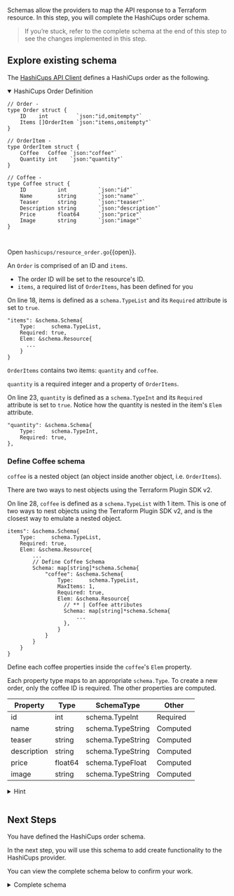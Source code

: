 Schemas allow the providers to map the API response to a Terraform resource. In this step, you will complete the HashiCups order schema.

> If you’re stuck, refer to the complete schema at the end of this step to see the changes implemented in this step.

## Explore existing schema

The [HashiCups API Client](https://github.com/hashicorp-demoapp/hashicups-client-go) defines a HashiCups order as the following.

<details style="padding-bottom: 1em;" open>
<summary>HashiCups Order Definition</summary>

```
// Order -
type Order struct {
	ID    int         `json:"id,omitempty"`
	Items []OrderItem `json:"items,omitempty"`
}

// OrderItem -
type OrderItem struct {
	Coffee   Coffee `json:"coffee"`
	Quantity int    `json:"quantity"`
}

// Coffee -
type Coffee struct {
	ID          int          `json:"id"`
	Name        string       `json:"name"`
	Teaser      string       `json:"teaser"`
	Description string       `json:"description"`
	Price       float64      `json:"price"`
	Image       string       `json:"image"`
}
```
</details>

Open `hashicups/resource_order.go`{{open}}.

An `Order` is comprised of an ID and `items`.
- The order ID will be set to the resource's ID. 
- `items`, a required list of `OrderItems`, has been defined for you

On line 18, items is defined as a `schema.TypeList` and its `Required` attribute is set to `true`. 

```
"items": &schema.Schema{
    Type:     schema.TypeList,
    Required: true,
    Elem: &schema.Resource{
      ...
    }
}
```

`OrderItems` contains two items: `quantity` and `coffee`.

`quantity` is a required integer and a property of `OrderItems`.

On line 23, `quantity` is defined as a `schema.TypeInt` and its `Required` attribute is set to `true`. Notice how the quantity is nested in the item's `Elem` attribute.

```
"quantity": &schema.Schema{
    Type:     schema.TypeInt,
    Required: true,
},
```

### Define Coffee schema

`coffee` is a nested object (an object inside another object, i.e. `OrderItems`). 

There are two ways to nest objects using the Terraform Plugin SDK v2.

On line 28, `coffee` is defined as a `schema.TypeList` with 1 item. This is one of two ways to nest objects using the Terraform Plugin SDK v2, and is the closest way to emulate a nested object.

```
items": &schema.Schema{
    Type:     schema.TypeList,
    Required: true,
    Elem: &schema.Resource{
        ...
        // Define Coffee Schema
        Schema: map[string]*schema.Schema{
            "coffee": &schema.Schema{
                Type:     schema.TypeList,
                MaxItems: 1,
                Required: true,
                Elem: &schema.Resource{
                  // ** | Coffee attributes
                  Schema: map[string]*schema.Schema{
                      ...
                  },
                }
            }
        }
    }
}
```

Define each coffee properties inside the `coffee`'s `Elem` property.

Each property type maps to an appropriate `schema.Type`. To create a new order, only the coffee ID is required. The other properties are computed.

| Property    | Type    | SchemaType        | Other    |
| ----------- | ------- | ----------------- | -------- |
| id          | int     | schema.TypeInt    | Required |
| name        | string  | schema.TypeString | Computed |
| teaser      | string  | schema.TypeString | Computed |
| description | string  | schema.TypeString | Computed |
| price       | float64 | schema.TypeFloat  | Computed |
| image       | string  | schema.TypeString | Computed |


<details style="padding-bottom: 1em;">
<summary>Hint</summary>

Replace the schema on line 31 with the following code snippet. This defines each properties in the coffee object.

<pre class="file" data-filename="hashicups/resource_order.go" data-target="insert" data-marker="Schema: map[string]*schema.Schema{},">
Schema: map[string]*schema.Schema{
    "id": &schema.Schema{
        Type:     schema.TypeInt,
        Required: true,
    },
    "name": &schema.Schema{
        Type:     schema.TypeString,
        Computed: true,
    },
    "teaser": &schema.Schema{
        Type:     schema.TypeString,
        Computed: true,
    },
    "description": &schema.Schema{
        Type:     schema.TypeString,
        Computed: true,
    },
    "price": &schema.Schema{
        Type:     schema.TypeFloat,
        Computed: true,
    },
    "image": &schema.Schema{
        Type:     schema.TypeString,
        Computed: true,
    },
},
</pre>
</details>

## Next Steps

You have defined the HashiCups order schema. 

In the next step, you will use this schema to add create functionality to the HashiCups provider. 

You can view the complete schema below to confirm your work.

<details style="padding-bottom: 1em;">
<summary>Complete schema</summary>
<br/>
Replace the line `Schema: map[string]*schema.Schema{}`, in your resourceOrder function with the following schema. Notice how the order resource schema resembles the API client's `Order` type.

```{{copy}}
Schema: map[string]*schema.Schema{
  "items": &schema.Schema{
    Type:     schema.TypeList,
    Required: true,
    Elem: &schema.Resource{
      Schema: map[string]*schema.Schema{
        "coffee": &schema.Schema{
          Type:     schema.TypeList,
          MaxItems: 1,
          Required: true,
          Elem: &schema.Resource{
            Schema: map[string]*schema.Schema{
              "id": &schema.Schema{
                Type:     schema.TypeInt,
                Required: true,
              },
              "name": &schema.Schema{
                Type:     schema.TypeString,
                Computed: true,
              },
              "teaser": &schema.Schema{
                Type:     schema.TypeString,
                Computed: true,
              },
              "description": &schema.Schema{
                Type:     schema.TypeString,
                Computed: true,
              },
              "price": &schema.Schema{
                Type:     schema.TypeInt,
                Computed: true,
              },
              "image": &schema.Schema{
                Type:     schema.TypeString,
                Computed: true,
              },
            },
          },
        },
        "quantity": &schema.Schema{
          Type:     schema.TypeInt,
          Required: true,
        },
      },
    },
  },
},
```
</details>